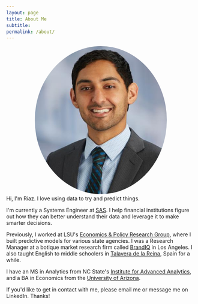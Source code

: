 ```yaml
---
layout: page
title: About Me
subtitle:
permalink: /about/
---
```



<center><img src="/img/riazhedayati.jpg" alt="Riaz Hedayati" style="border-radius: 50%; width: 70%; height: 70%"></center>
Hi, I'm Riaz. I love using data to try and predict things.

I'm currently a Systems Engineer at [SAS](http://www.sas.com/en_us/home.html). I help financial institutions figure out how they can better understand their data and leverage it to make smarter decisions.

Previously, I worked at LSU's [Economics & Policy Research Group](https://business.lsu.edu/Economics-and-Policy-Research-Group/Pages/Economics-and-Policy-Research-Group.aspx), where I built predictive models for various state agencies. I was a Research Manager at a botique market research firm called [BrandIQ](http://www.brandiq.biz/) in Los Angeles. I also taught English to middle schoolers in [Talavera de la Reina](https://en.wikipedia.org/wiki/Talavera_de_la_Reina), Spain for a while.

I have an MS in Analytics from NC State's [Institute for Advanced Analytics](http://analytics.ncsu.edu), and a BA in Economics from the [University of Arizona](http://www.arizona.edu).

If you'd like to get in contact with me, please email me or message me on LinkedIn. Thanks!
